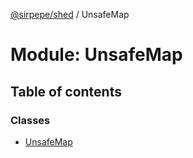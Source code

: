 [@sirpepe/shed](../README.md) / UnsafeMap

# Module: UnsafeMap

## Table of contents

### Classes

- [UnsafeMap](../classes/unsafemap.unsafemap-1.md)
